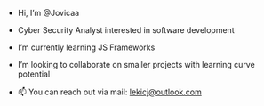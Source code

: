 -  Hi, I’m @Jovicaa
-  Cyber Security Analyst interested in software development
-  I’m currently learning JS Frameworks
-  I’m looking to collaborate on smaller projects with learning curve potential
 
- 📫 You can reach out via mail: lekicj@outlook.com
